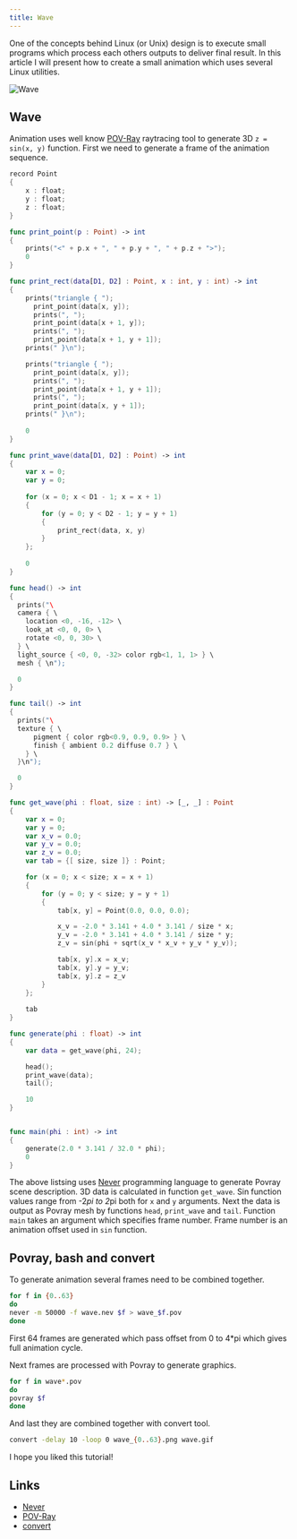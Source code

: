 ```yaml
---
title: Wave
---
```


One of the concepts behind Linux (or Unix) design is to execute small programs which
process each others outputs to deliver final result. In this article
I will present how to create a small animation which uses several Linux utilities.

![Wave][wave]

## Wave

Animation uses well know [POV-Ray][Povray] raytracing tool to generate 3D ```z = sin(x, y)```
function. First we need to generate a frame of the animation sequence.

```swift
record Point
{
    x : float;
    y : float;
    z : float;
}

func print_point(p : Point) -> int
{
    prints("<" + p.x + ", " + p.y + ", " + p.z + ">");
    0
}

func print_rect(data[D1, D2] : Point, x : int, y : int) -> int
{
    prints("triangle { ");
      print_point(data[x, y]);
      prints(", ");
      print_point(data[x + 1, y]);
      prints(", ");
      print_point(data[x + 1, y + 1]);
    prints(" }\n");

    prints("triangle { ");
      print_point(data[x, y]);
      prints(", ");
      print_point(data[x + 1, y + 1]);
      prints(", ");
      print_point(data[x, y + 1]);
    prints(" }\n");
    
    0
}

func print_wave(data[D1, D2] : Point) -> int
{
    var x = 0;
    var y = 0;
    
    for (x = 0; x < D1 - 1; x = x + 1)
    {
        for (y = 0; y < D2 - 1; y = y + 1)
        {
            print_rect(data, x, y)
        }
    };
    
    0
}

func head() -> int
{
  prints("\
  camera { \
    location <0, -16, -12> \
    look_at <0, 0, 0> \
    rotate <0, 0, 30> \
  } \
  light_source { <0, 0, -32> color rgb<1, 1, 1> } \
  mesh { \n");

  0
}

func tail() -> int
{
  prints("\
  texture { \
      pigment { color rgb<0.9, 0.9, 0.9> } \
      finish { ambient 0.2 diffuse 0.7 } \
    } \
  }\n");

  0
}

func get_wave(phi : float, size : int) -> [_, _] : Point
{
    var x = 0;
    var y = 0;
    var x_v = 0.0;
    var y_v = 0.0;
    var z_v = 0.0;
    var tab = {[ size, size ]} : Point;

    for (x = 0; x < size; x = x + 1)
    {
        for (y = 0; y < size; y = y + 1)
        {
            tab[x, y] = Point(0.0, 0.0, 0.0);

            x_v = -2.0 * 3.141 + 4.0 * 3.141 / size * x;
            y_v = -2.0 * 3.141 + 4.0 * 3.141 / size * y;
            z_v = sin(phi + sqrt(x_v * x_v + y_v * y_v));

            tab[x, y].x = x_v;
            tab[x, y].y = y_v;
            tab[x, y].z = z_v
        }
    };
    
    tab
}

func generate(phi : float) -> int
{
    var data = get_wave(phi, 24);

    head();
    print_wave(data);
    tail();

    10
}


func main(phi : int) -> int
{
    generate(2.0 * 3.141 / 32.0 * phi);
    0
}

```

The above listsing uses [Never][never-lang] programming language to generate Povray scene
description. 3D data is calculated in function ```get_wave```. Sin function
values range from -2*pi to 2*pi both for ```x``` and ```y``` arguments. Next the data
is output as Povray mesh by functions ```head```, ```print_wave``` and ```tail```.
Function ```main``` takes an argument which specifies frame number. Frame number
is an animation offset used in ```sin``` function.

## Povray, bash and convert

To generate animation several frames need to be combined together.

```bash
for f in {0..63}
do
never -m 50000 -f wave.nev $f > wave_$f.pov
done
```

First 64 frames are generated which pass offset from 0 to 4*pi which gives
full animation cycle.

Next frames are processed with Povray to generate graphics.

```bash
for f in wave*.pov
do
povray $f
done
```

And last they are combined together with convert tool.

```bash
convert -delay 10 -loop 0 wave_{0..63}.png wave.gif
```

I hope you liked this tutorial!

## Links

* [Never][never-lang]
* [POV-Ray][Povray]
* [convert][convert]

[wave]: https://never-lang.github.io/never/wave_small.gif  "Wave"
[never-lang]: https://never-lang.github.io/never
[Povray]: http://www.povray.org/ "POV-Ray"
[Convert]: https://imagemagick.org/script/convert.php


